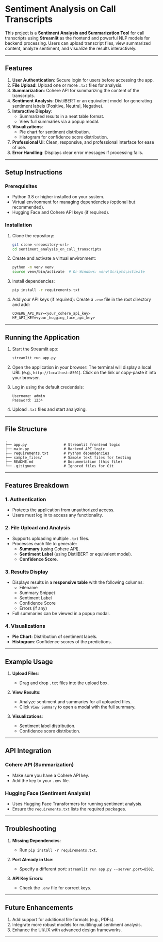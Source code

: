 # Sentiment Analysis on Call Transcripts

This project is a **Sentiment Analysis and Summarization Tool** for call transcripts using **Streamlit** as the frontend and powerful NLP models for backend processing. Users can upload transcript files, view summarized content, analyze sentiment, and visualize the results interactively.

---

## Features

1. **User Authentication**: Secure login for users before accessing the app.
2. **File Upload**: Upload one or more `.txt` files for analysis.
3. **Summarization**: Cohere API for summarizing the content of the transcripts.
4. **Sentiment Analysis**: DistilBERT or an equivalent model for generating sentiment labels (Positive, Neutral, Negative).
5. **Interactive Display**:
    - Summarized results in a neat table format.
    - View full summaries via a popup modal.
6. **Visualizations**:
    - Pie chart for sentiment distribution.
    - Histogram for confidence score distribution.
7. **Professional UI**: Clean, responsive, and professional interface for ease of use.
8. **Error Handling**: Displays clear error messages if processing fails.

---

## Setup Instructions

### Prerequisites
- Python 3.8 or higher installed on your system.
- Virtual environment for managing dependencies (optional but recommended).
- Hugging Face and Cohere API keys (if required).

### Installation

1. Clone the repository:
   ```bash
   git clone <repository-url>
   cd sentiment_analysis_on_call_transcripts
   ```

2. Create and activate a virtual environment:
   ```bash
   python -m venv venv
   source venv/bin/activate  # On Windows: venv\Scripts\activate
   ```

3. Install dependencies:
   ```bash
   pip install -r requirements.txt
   ```

4. Add your API keys (if required):
   Create a `.env` file in the root directory and add:
   ```
   COHERE_API_KEY=<your_cohere_api_key>
   HF_API_KEY=<your_hugging_face_api_key>
   ```

---

## Running the Application

1. Start the Streamlit app:
   ```bash
   streamlit run app.py
   ```

2. Open the application in your browser:
   The terminal will display a local URL (e.g., `http://localhost:8501`). Click on the link or copy-paste it into your browser.

3. Log in using the default credentials:
   ```
   Username: admin
   Password: 1234
   ```

4. Upload `.txt` files and start analyzing.

---

## File Structure

```plaintext
.
├── app.py                 # Streamlit frontend logic
├── main.py                # Backend API logic
├── requirements.txt       # Python dependencies
├── sample_files/          # Sample text files for testing
├── README.md              # Documentation (this file)
└── .gitignore             # Ignored files for Git
```

---

## Features Breakdown

### 1. Authentication
- Protects the application from unauthorized access.
- Users must log in to access any functionality.

### 2. File Upload and Analysis
- Supports uploading multiple `.txt` files.
- Processes each file to generate:
  - **Summary** (using Cohere API).
  - **Sentiment Label** (using DistilBERT or equivalent model).
  - **Confidence Score**.

### 3. Results Display
- Displays results in a **responsive table** with the following columns:
  - Filename
  - Summary Snippet
  - Sentiment Label
  - Confidence Score
  - Errors (if any)
- Full summaries can be viewed in a popup modal.

### 4. Visualizations
- **Pie Chart**: Distribution of sentiment labels.
- **Histogram**: Confidence scores of the predictions.

---

## Example Usage

1. **Upload Files**:
   - Drag and drop `.txt` files into the upload box.

2. **View Results**:
   - Analyze sentiment and summaries for all uploaded files.
   - Click `View Summary` to open a modal with the full summary.

3. **Visualizations**:
   - Sentiment label distribution.
   - Confidence score distribution.

---

## API Integration

### Cohere API (Summarization)
- Make sure you have a Cohere API key.
- Add the key to your `.env` file.

### Hugging Face (Sentiment Analysis)
- Uses Hugging Face Transformers for running sentiment analysis.
- Ensure the `requirements.txt` lists the required packages.

---

## Troubleshooting

1. **Missing Dependencies**:
   - Run `pip install -r requirements.txt`.

2. **Port Already in Use**:
   - Specify a different port: `streamlit run app.py --server.port=8502`.

3. **API Key Errors**:
   - Check the `.env` file for correct keys.

---

## Future Enhancements

1. Add support for additional file formats (e.g., PDFs).
2. Integrate more robust models for multilingual sentiment analysis.
3. Enhance the UI/UX with advanced design frameworks.

---


